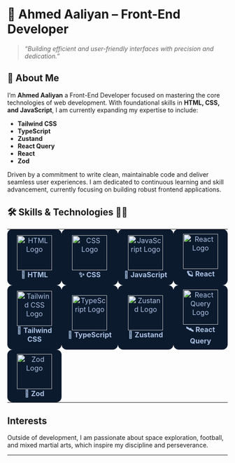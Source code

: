 # 🚀 Ahmed Aaliyan – Front-End Developer

> *“Building efficient and user-friendly interfaces with precision and dedication.”*

## 👋 About Me

I’m **Ahmed Aaliyan** a Front-End Developer focused on mastering the core technologies of web development. With foundational skills in **HTML, CSS, and JavaScript**, I am currently expanding my expertise to include:  
- **Tailwind CSS**  
- **TypeScript**  
- **Zustand**  
- **React Query**  
- **React**
- **Zod**

Driven by a commitment to write clean, maintainable code and deliver seamless user experiences. I am dedicated to continuous learning and skill advancement, currently focusing on building robust frontend applications.

## 🛠️ Skills & Technologies 🚀🌌

<table>
  <tr>
    <td align="center" width="200" style="background:#0b1a2d; border-radius:12px; padding:10px; color:#a9c1e3;">
      <!-- Add your HTML animated logo here -->
      <img src="" alt="HTML Logo" height="80" /><br>
      <b>🌟 HTML</b>
    </td>
    <td align="center" width="200" style="background:#0b1a2d; border-radius:12px; padding:10px; color:#a9c1e3;">
      <!-- Add your CSS animated logo here -->
      <img src="" alt="CSS Logo" height="80" /><br>
      <b>✨ CSS</b>
    </td>
    <td align="center" width="200" style="background:#0b1a2d; border-radius:12px; padding:10px; color:#a9c1e3;">
      <!-- Add your JavaScript animated logo here -->
      <img src="" alt="JavaScript Logo" height="80" /><br>
      <b>🚀 JavaScript</b>
    </td>
    <td align="center" width="200" style="background:#0b1a2d; border-radius:12px; padding:10px; color:#a9c1e3;">
      <!-- Add your React animated logo here -->
      <img src="" alt="React Logo" height="80" /><br>
      <b>🪐 React</b>
    </td>
  </tr>
  <tr>
    <td align="center" width="200" style="background:#0b1a2d; border-radius:12px; padding:10px; color:#a9c1e3;">
      <!-- Add your Tailwind CSS animated logo here -->
      <img src="" alt="Tailwind CSS Logo" height="80" /><br>
      <b>🌠 Tailwind CSS</b>
    </td>
    <td align="center" width="200" style="background:#0b1a2d; border-radius:12px; padding:10px; color:#a9c1e3;">
      <!-- Add your TypeScript animated logo here -->
      <img src="" alt="TypeScript Logo" height="80" /><br>
      <b>🔭 TypeScript</b>
    </td>
    <td align="center" width="200" style="background:#0b1a2d; border-radius:12px; padding:10px; color:#a9c1e3;">
      <!-- Add your Zustand animated logo here -->
      <img src="" alt="Zustand Logo" height="80" /><br>
      <b>🌌 Zustand</b>
    </td>
    <td align="center" width="200" style="background:#0b1a2d; border-radius:12px; padding:10px; color:#a9c1e3;">
      <!-- Add your React Query animated logo here -->
      <img src="" alt="React Query Logo" height="80" /><br>
      <b>🛰️ React Query</b>
    </td>
  </tr>
  <tr>
    <td align="center" width="200" style="background:#0b1a2d; border-radius:12px; padding:10px; color:#a9c1e3;">
      <!-- Add your Zod animated logo here -->
      <img src="" alt="Zod Logo" height="80" /><br>
      <b>🔮 Zod</b>
    </td>
    <!-- You can leave other cells empty or add more skills in future -->
    <td></td>
    <td></td>
    <td></td>
  </tr>
</table>


## Interests  

Outside of development, I am passionate about space exploration, football, and mixed martial arts, which inspire my discipline and perseverance.

---
